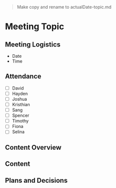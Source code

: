 > Make copy and rename to actualDate-topic.md
# Meeting Topic

## Meeting Logistics
- Date
- Time

## Attendance
-  [ ] David
-  [ ] Hayden
-  [ ] Joshua
-  [ ] Kristhian
-  [ ] Sang
-  [ ] Spencer
-  [ ] Timothy
-  [ ] Fiona
-  [ ] Selina

## Content Overview

## Content

## Plans and Decisions